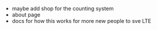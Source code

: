 - maybe add shop for the counting system
- about page
- docs for how this works for more new people to sve LTE